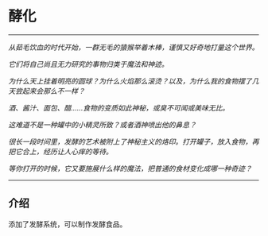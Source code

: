 # 酵化

---

_从茹毛饮血的时代开始，一群无毛的猿猴举着木棒，谨慎又好奇地打量这个世界。_

_它们将自己尚且无力研究的事物归类于魔法和神迹。_

_为什么天上挂着明亮的圆球？为什么火焰那么滚烫？以及，为什么我的食物摆了几天尝起来会那么不一样？_

_酒、酱汁、面包、醋......食物的变质如此神秘，或臭不可闻或美味无比。_

_这难道不是一种罐中的小精灵所致？或者酒神喷出他的鼻息？_

_很长一段时间里，发酵的艺术被附上了神秘主义的烙印。打开罐子，放入食物，再把它合上，经历让人心痒的等待。_

_等你打开的时候，它又要施展什么样的魔法，把普通的食材变化成哪一种奇迹？_

---

## 介绍

添加了发酵系统，可以制作发酵食品。